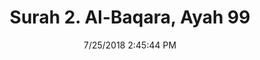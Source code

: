 ---
title       : "Surah 2. Al-Baqara, Ayah 99"
date        : 7/25/2018 2:45:44 PM
draft       : false
type        : "quran"
layout      : "compare"
BookCode    : "CMP"
SurahNumber : "2"
AyahNumber  : "99"
TotalAyah   : "286"
---